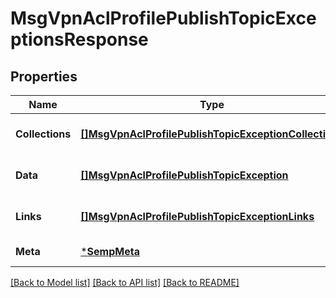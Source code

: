# MsgVpnAclProfilePublishTopicExceptionsResponse

## Properties
Name | Type | Description | Notes
------------ | ------------- | ------------- | -------------
**Collections** | [**[]MsgVpnAclProfilePublishTopicExceptionCollections**](MsgVpnAclProfilePublishTopicExceptionCollections.md) |  | [optional] [default to null]
**Data** | [**[]MsgVpnAclProfilePublishTopicException**](MsgVpnAclProfilePublishTopicException.md) |  | [optional] [default to null]
**Links** | [**[]MsgVpnAclProfilePublishTopicExceptionLinks**](MsgVpnAclProfilePublishTopicExceptionLinks.md) |  | [optional] [default to null]
**Meta** | [***SempMeta**](SempMeta.md) |  | [default to null]

[[Back to Model list]](../README.md#documentation-for-models) [[Back to API list]](../README.md#documentation-for-api-endpoints) [[Back to README]](../README.md)

